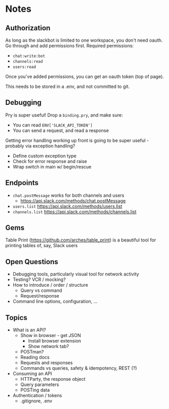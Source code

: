 # Notes

## Authorization

As long as the slackbot is limited to one workspace, you don't need oauth. Go through and add permissions first. Required permissions:
- `chat:write:bot`
- `channels:read`
- `users:read`

Once you've added permissions, you can get an oauth token (top of page).

This needs to be stored in a .env, and not committed to git.

## Debugging

Pry is super useful! Drop a `binding.pry`, and make sure:
- You can read `ENV['SLACK_API_TOKEN']`
- You can send a request, and read a response

Getting error handling working up front is going to be super useful - probably via exception handling?
- Define custom exception type
- Check for error response and raise
- Wrap switch in main w/ begin/rescue

## Endpoints

- `chat.postMessage` works for both channels and users
  - https://api.slack.com/methods/chat.postMessage
- `users.list` https://api.slack.com/methods/users.list
- `channels.list` https://api.slack.com/methods/channels.list

## Gems

Table Print (https://github.com/arches/table_print) is a beautiful tool for printing tables of, say, Slack users

## Open Questions

- Debugging tools, particularly visual tool for network activity
- Testing? VCR / mocking?
- How to introduce / order / structure
  - Query vs command
  - Request/response
- Command line options, configuration, ...

## Topics

- What is an API?
  - Show in browser - get JSON
    - Install browser extension
    - Show network tab?
  - POSTman?
  - Reading docs
  - Requests and responses
  - Commands vs queries, safety & idempotency, REST (?)
- Consuming an API
  - HTTParty, the response object
  - Query parameters
  - POSTing data
- Authentication / tokens
  - .gitignore, .env

